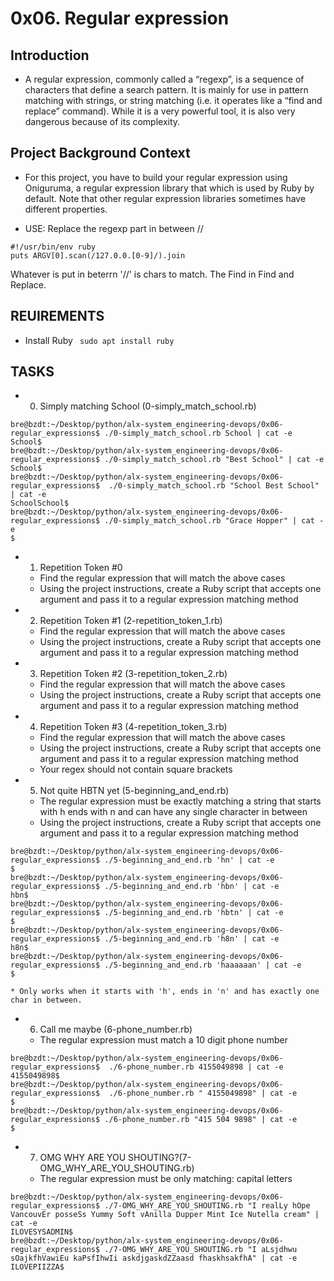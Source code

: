 # 0x06. Regular expression

## Introduction

* A regular expression, commonly called a “regexp”, is a sequence of characters that define a search pattern.  It is mainly for use in pattern matching with strings, or string matching (i.e. it operates like a “find and replace” command). While it is a very powerful tool, it is also very dangerous because of its complexity.

## Project Background Context

* For this project, you have to build your regular expression using Oniguruma, a regular expression library that which is used by Ruby by default. Note that other regular expression libraries sometimes have different properties.

* USE: Replace the regexp part in between //
``` 
#!/usr/bin/env ruby
puts ARGV[0].scan(/127.0.0.[0-9]/).join 
```
Whatever is put in beterrn '//' is chars to match. The Find in Find and Replace.

## REUIREMENTS

* Install Ruby  ``` sudo apt install ruby```

## TASKS

* 0.  Simply matching School (0-simply_match_school.rb)
```
bre@bzdt:~/Desktop/python/alx-system_engineering-devops/0x06-regular_expressions$ ./0-simply_match_school.rb School | cat -e
School$
bre@bzdt:~/Desktop/python/alx-system_engineering-devops/0x06-regular_expressions$ ./0-simply_match_school.rb "Best School" | cat -e
School$
bre@bzdt:~/Desktop/python/alx-system_engineering-devops/0x06-regular_expressions$  ./0-simply_match_school.rb "School Best School" | cat -e
SchoolSchool$
bre@bzdt:~/Desktop/python/alx-system_engineering-devops/0x06-regular_expressions$ ./0-simply_match_school.rb "Grace Hopper" | cat -e
$
```

* 1. Repetition Token #0
	* Find the regular expression that will match the above cases
	* Using the project instructions, create a Ruby script that accepts one argument and pass it to a regular expression matching method

* 2. Repetition Token #1 (2-repetition_token_1.rb)
	* Find the regular expression that will match the above cases
	* Using the project instructions, create a Ruby script that accepts one argument and pass it to a regular expression matching method
	
* 3. Repetition Token #2 (3-repetition_token_2.rb)
	* Find the regular expression that will match the above cases
	* Using the project instructions, create a Ruby script that accepts one argument and pass it to a regular expression matching method
	
* 4. Repetition Token #3 (4-repetition_token_3.rb)
	* Find the regular expression that will match the above cases
	* Using the project instructions, create a Ruby script that accepts one argument and pass it to a regular expression matching method
	* Your regex should not contain square brackets
	
* 5. Not quite HBTN yet (5-beginning_and_end.rb)
	* The regular expression must be exactly matching a string that starts with h ends with n and can have any single character in between
	* Using the project instructions, create a Ruby script that accepts one argument and pass it to a regular expression matching method
```
bre@bzdt:~/Desktop/python/alx-system_engineering-devops/0x06-regular_expressions$ ./5-beginning_and_end.rb 'hn' | cat -e
$
bre@bzdt:~/Desktop/python/alx-system_engineering-devops/0x06-regular_expressions$ ./5-beginning_and_end.rb 'hbn' | cat -e
hbn$
bre@bzdt:~/Desktop/python/alx-system_engineering-devops/0x06-regular_expressions$ ./5-beginning_and_end.rb 'hbtn' | cat -e
$
bre@bzdt:~/Desktop/python/alx-system_engineering-devops/0x06-regular_expressions$ ./5-beginning_and_end.rb 'h8n' | cat -e
h8n$
bre@bzdt:~/Desktop/python/alx-system_engineering-devops/0x06-regular_expressions$ ./5-beginning_and_end.rb 'haaaaaan' | cat -e
$
```
	* Only works when it starts with 'h', ends in 'n' and has exactly one char in between.

* 6. Call me maybe (6-phone_number.rb)
	* The regular expression must match a 10 digit phone number
```
bre@bzdt:~/Desktop/python/alx-system_engineering-devops/0x06-regular_expressions$  ./6-phone_number.rb 4155049898 | cat -e
4155049898$
bre@bzdt:~/Desktop/python/alx-system_engineering-devops/0x06-regular_expressions$  ./6-phone_number.rb " 4155049898" | cat -e
$
bre@bzdt:~/Desktop/python/alx-system_engineering-devops/0x06-regular_expressions$ ./6-phone_number.rb "415 504 9898" | cat -e
$
```

* 7. OMG WHY ARE YOU SHOUTING?(7-OMG_WHY_ARE_YOU_SHOUTING.rb)
	* The regular expression must be only matching: capital letters
```
bre@bzdt:~/Desktop/python/alx-system_engineering-devops/0x06-regular_expressions$ ./7-OMG_WHY_ARE_YOU_SHOUTING.rb "I realLy hOpe VancouvEr posseSs Yummy Soft vAnilla Dupper Mint Ice Nutella cream" | cat -e
ILOVESYSADMIN$
bre@bzdt:~/Desktop/python/alx-system_engineering-devops/0x06-regular_expressions$ ./7-OMG_WHY_ARE_YOU_SHOUTING.rb "I aLsjdhwu sOajkfhVawiEu kaPsfIhwIi askdjgaskdZZaasd fhaskhsakfhA" | cat -e
ILOVEPIIZZA$
```
